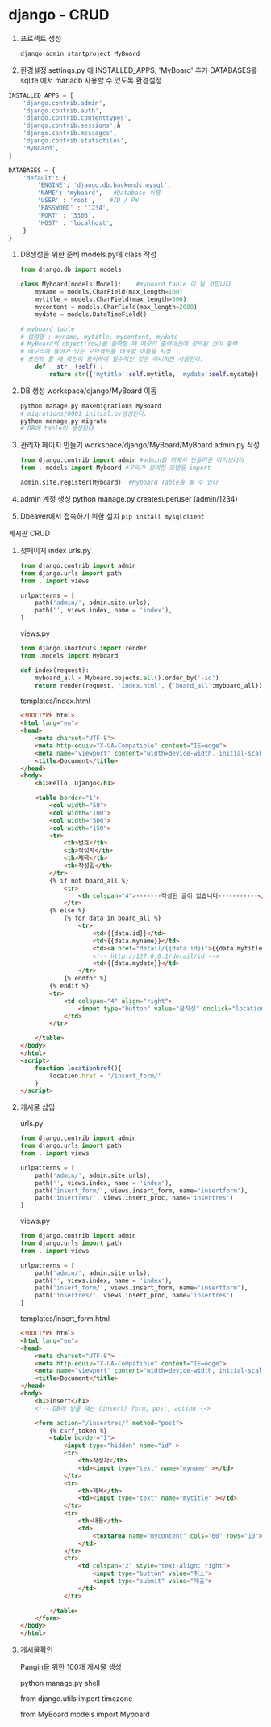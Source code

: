 # django - CRUD



 1. 프로젝트 생성

    ```python
    django-admin startproject MyBoard
    ```

    

 2. 환경설정
    settings.py 에 INSTALLED_APPS, 'MyBoard' 추가
    DATABASES를 sqlite 에서 mariadb 사용할 수 있도록 환경설정

```python
INSTALLED_APPS = [
    'django.contrib.admin',
    'django.contrib.auth',
    'django.contrib.contenttypes',
    'django.contrib.sessions',å
    'django.contrib.messages',
    'django.contrib.staticfiles',
    'MyBoard',
]

DATABASES = {
    'default': {
        'ENGINE': 'django.db.backends.mysql',
        'NAME': 'myboard',   #Database 이름
        'USER' : 'root',    #ID / PW
        'PASSWORD' : '1234',
        'PORT' : '3306',
        'HOST' : 'localhost',
    }
}
```



 1. DB생성을 위한 준비
    models.py에 class 작성

    ```python
    from django.db import models
    
    class Myboard(models.Model):    #myboard table 이 될 것입니다.
        myname = models.CharField(max_length=100)
        mytitle = models.CharField(max_length=500)
        mycontent = models.CharField(max_length=2000)
        mydate = models.DateTimeField()
    
    # myboard table
    # 컬럼명 : myname, mytitle, mycontent, mydate
    # MyBoard의 object(row)를 출력할 때 메모리 출력대신에 정의된 것이 출력
    # 메모리에 들어가 있는 오브젝트를 대표할 이름을 지정
    # 프린트 할 때 확인이 용이하여 필수적인 것은 아니지만 사용한다.
        def __str__(self) :
            return str({'mytitle':self.mytitle, 'mydate':self.mydate})
    ```

    

 2. DB 생성
    workspace/django/MyBoard 이동

    ```python
    python manage.py makemigrations MyBoard
    # migrations/0001_initial.py생성된다.
    python manage.py migrate
    # DB에 table이 생성된다.
    ```

    

 3. 관리자 페이지 만들기
    workspace/django/MyBoard/MyBoard admin.py 작성

    ```python
    from django.contrib import admin #admin을 위해서 만들어준 라이브러리
    from . models import Myboard #우리가 정의한 모델을 import
    
    admin.site.register(Myboard)  #Myboard Table을 볼 수 있다
    ```

    

 4. admin 계정 생성
    python manage.py createsuperuser (admin/1234)

 5. Dbeaver에서 접속하기 위한 설치
    ```pip install mysqlclient```



게시판 CRUD

 1. 첫페이지
    index
    urls.py

    ```python
    from django.contrib import admin
    from django.urls import path
    from . import views
    
    urlpatterns = [
        path('admin/', admin.site.urls),
        path('', views.index, name = 'index'),
    ]
    ```

    views.py

    ```python
    from django.shortcuts import render
    from .models import Myboard
    
    def index(request):
        myboard_all = Myboard.objects.all().order_by('-id')
        return render(request, 'index.html', {'board_all':myboard_all})
    ```

    templates/index.html

    ```html
    <!DOCTYPE html>
    <html lang="en">
    <head>
        <meta charset="UTF-8">
        <meta http-equiv="X-UA-Compatible" content="IE=edge">
        <meta name="viewport" content="width=device-width, initial-scale=1.0">
        <title>Document</title>
    </head>
    <body>
        <h1>Hello, Django</h1>
    
        <table border="1">
            <col width="50">
            <col width="100">
            <col width="500">
            <col width="150">
            <tr>
                <th>번호</th>
                <th>작성자</th>
                <th>제목</th>
                <th>작성일</th>
            </tr>
            {% if not board_all %}
                <tr>
                    <th colspan="4">-------작성된 글이 없습니다-----------</th>
                </tr>
            {% else %}
                {% for data in board_all %}
                    <tr>
                        <td>{{data.id}}</td>
                        <td>{{data.myname}}</td>
                        <td><a href="detail/{{data.id}}">{{data.mytitle}}</a></td>
                        <!-- http://127.0.0.1/detail/id -->
                        <td>{{data.mydate}}</td>
                    </tr>
                {% endfor %}
            {% endif %}
            <tr>
                <td colspan="4" align="right">
                    <input type="button" value="글작성" onclick="locationhref()">
                </td>
            </tr>
    
        </table>
    </body>
    </html>
    <script>
        function locationhref(){
            location.href = '/insert_form/'
        }
    </script>
    ```

    

    
    
    
    
 2. 게시물 삽입

    urls.py

    ```python
    from django.contrib import admin
    from django.urls import path
    from . import views
    
    urlpatterns = [
        path('admin/', admin.site.urls),
        path('', views.index, name = 'index'),
        path('insert_form/', views.insert_form, name='insertform'),
        path('insertres/', views.insert_proc, name='insertres')
    ]
    ```

    views.py

    ```python
    from django.contrib import admin
    from django.urls import path
    from . import views
    
    urlpatterns = [
        path('admin/', admin.site.urls),
        path('', views.index, name = 'index'),
        path('insert_form/', views.insert_form, name='insertform'),
        path('insertres/', views.insert_proc, name='insertres')
    ]
    ```

    templates/insert_form.html

    ```html
    <!DOCTYPE html>
    <html lang="en">
    <head>
        <meta charset="UTF-8">
        <meta http-equiv="X-UA-Compatible" content="IE=edge">
        <meta name="viewport" content="width=device-width, initial-scale=1.0">
        <title>Document</title>
    </head>
    <body>
        <h1>Insert</h1>
        <!-- DB에 넣을 때는 (insert) form, post, action -->
    
        <form action="/insertres/" method="post">
            {% csrf_token %}
            <table border="1">
                <input type="hidden" name="id" >
                <tr>
                    <th>작성자</th>
                    <td><input type="text" name="myname" ></td>
                </tr>
                <tr>
                    <th>제목</th>
                    <td><input type="text" name="mytitle" ></td>
                </tr>
                <tr>
                    <th>내용</th>
                    <td>
                        <textarea name="mycontent" cols="60" rows="10"></textarea>
                    </td>
                </tr>
                <tr>
                    <td colspan="2" style="text-align: right">
                        <input type="button" value="취소">
                        <input type="submit" value="제출">
                    </td>
                </tr>
    
            </table>
        </form>
    </body>
    </html>
    ```

    

    

    

 3. 게시물확인

    

    Pangin을 위한 100개 게시물 생성

    

    python manage.py shell

    from django.utils import timezone

    from MyBoard.models import Myboard

    



